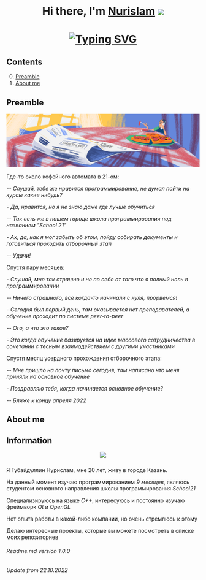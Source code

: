 <h1 align="center">Hi there, I'm <a href="https://vk.com/tonitaga/" target="_blank">Nurislam</a>
<img src="https://github.com/blackcater/blackcater/raw/main/images/Hi.gif" height="32"/></h1>
<h1 align="center"><a href="https://git.io/typing-svg"><img src="https://readme-typing-svg.demolab.com?font=Fira+Code&pause=1000&center=true&width=435&lines=Beginning+C%2B%2B+programmer+from+Russia" alt="Typing SVG" /></a>


## Contents

0. [Preamble](#preamble)
1. [About me](#aboutme)


## Preamble

![MyBio](/images/1.png)

Где-то около кофейного автомата в 21-ом:

*-- Слушай, тебе же нравится программирование, не думал пойти на курсы какие нибудь?*

*- Да, нравится, но я не знаю даже где лучше обучиться*

*-- Так есть же в нашем городе школа программирования под названием "School 21"*

*- Ах, да, как я мог забыть об этом, пойду собирать документы и готовиться проходить отборочный этап*

*-- Удачи!*

Спустя пару месяцев:

*- Слушай, мне так страшно и не по себе от того что я полный ноль в программировании*

*-- Ничего страшного, все когда-то начинали с нуля, прорвемся!*

*- Сегодня был первый день, там оказывается нет преподавателей, а обучение проходит по системе peer-to-peer*

*-- Ого, а что это такое?*

*- Это когда обучение базируется на идее массового сотрудничества в сочетании с тесным взаимодействием с другими участниками*

Спустя месяц усердного прохождения отборочного этапа:

*-- Мне пришло на почту письмо сегодня, там написано что меня приняли на основное обучение*

*- Поздравляю тебя, когда начинается основное обучение?*

*-- Ближе к концу апреля 2022*


## About me

## Information

<div id="header" align="center">
  <img src="https://media.giphy.com/media/USV0ym3bVWQJJmNu3N/giphy.gif" width="100"/>
</div>

####

Я Губайдуллин Нурислам, мне 20 лет, живу в городе Казань.

На данный момент изучаю программированием *9 месяцев*, являюсь студентом основного направления школы программирования *School21*

Специализируюсь на языке *С++*, интересуюсь и постоянно изучаю фреймворк *Qt* и *OpenGL*

Нет опыта работы в какой-либо компании, но очень стремлюсь к этому

Делаю интересные проекты, которые вы можете посмотреть в списке моих репозиториев

####

###### Readme.md version 1.0.0
###### Update from 22.10.2022


<!--
**tonitaga/tonitaga** is a ✨ _special_ ✨ repository because its `README.md` (this file) appears on your GitHub profile.

Here are some ideas to get you started:

- 🔭 I’m currently working on ...
- 🌱 I’m currently learning ...
- 👯 I’m looking to collaborate on ...
- 🤔 I’m looking for help with ...
- 💬 Ask me about ...
- 📫 How to reach me: ...
- 😄 Pronouns: ...
- ⚡ Fun fact: ...
-->
